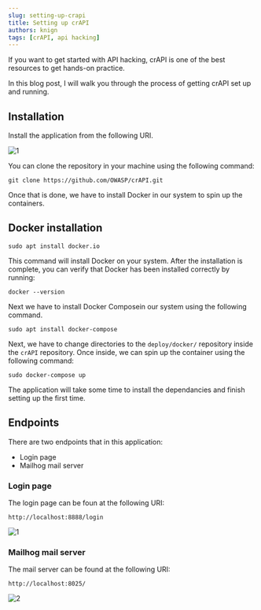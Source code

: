 ```yaml
---
slug: setting-up-crapi
title: Setting up crAPI 
authors: knign
tags: [crAPI, api hacking]
---
```


If you want to get started with API hacking, crAPI is one of the best resources to get hands-on practice.

In this blog post, I will walk you through the process of getting crAPI set up and running.


## Installation

Install the application from the following URI.

![1](https://github.com/Knign/Blog/assets/110326359/2d683142-93d5-4a6c-a651-ca892bf45424)

You can clone the repository in your machine using the following command:

```
git clone https://github.com/OWASP/crAPI.git
```

Once that is done, we have to install Docker in our system to spin up the containers.


## Docker installation

```
sudo apt install docker.io
```

This command will install Docker on your system. After the installation is complete, you can verify that Docker has been installed correctly by running:

```
docker --version
```

Next we have to install Docker Composein our system using the following command.

```
sudo apt install docker-compose
```

Next, we have to change directories to the `deploy/docker/` repository inside the `crAPI` repository. Once inside, we can spin up the container using the following command:

```
sudo docker-compose up
```

The application will take some time to install the dependancies and finish setting up the first time.

## Endpoints

There are two endpoints that in this application:
- Login page
- Mailhog mail server

### Login page
The login page can be foun at the following URI:

```
http://localhost:8888/login
```

![1](https://github.com/Knign/Blog/assets/110326359/d30cd841-b922-4ebf-b035-0f50777fb8b7)

### Mailhog mail server
The mail server can be found at the following URI:

```
http://localhost:8025/
```

![2](https://github.com/Knign/Blog/assets/110326359/2b47ed91-08d0-4af8-b9bb-a4ef3ed17576)
